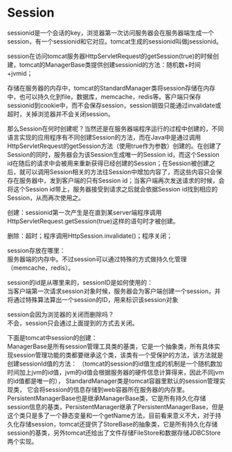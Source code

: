 # Session

sessionid是一个会话的key，浏览器第一次访问服务器会在服务器端生成一个session，有一个sessionid和它对应。tomcat生成的sessionid叫做jsessionid。

session在访问tomcat服务器HttpServletRequest的getSession(true)的时候创建，tomcat的ManagerBase类提供创建sessionid的方法：随机数+时间+jvmid；

存储在服务器的内存中，tomcat的StandardManager类将session存储在内存中，也可以持久化到file，数据库，memcache，redis等。客户端只保存sessionid到cookie中，而不会保存session，session销毁只能通过invalidate或超时，关掉浏览器并不会关闭session。

那么Session在何时创建呢？当然还是在服务器端程序运行的过程中创建的，不同语言实现的应用程序有不同创建Session的方法，而在Java中是通过调用HttpServletRequest的getSession方法（使用true作为参数）创建的。在创建了Session的同时，服务器会为该Session生成唯一的Session id，而这个Session id在随后的请求中会被用来重新获得已经创建的Session；在Session被创建之后，就可以调用Session相关的方法往Session中增加内容了，而这些内容只会保存在服务器中，发到客户端的只有Session id；当客户端再次发送请求的时候，会将这个Session id带上，服务器接受到请求之后就会依据Session id找到相应的Session，从而再次使用之。

 

创建：sessionid第一次产生是在直到某server端程序调用 HttpServletRequest.getSession(true)这样的语句时才被创建。

删除：超时；程序调用HttpSession.invalidate()；程序关闭；

session存放在哪里：  
服务器端的内存中。不过session可以通过特殊的方式做持久化管理（memcache，redis）。

session的id是从哪里来的，sessionID是如何使用的：  
当客户端第一次请求session对象时候，服务器会为客户端创建一个session，并将通过特殊算法算出一个session的ID，用来标识该session对象

session会因为浏览器的关闭而删除吗？  
不会，session只会通过上面提到的方式去关闭。
 
 
下面是tomcat中session的创建：  
ManagerBase是所有session管理工具类的基类，它是一个抽象类，所有具体实现session管理功能的类都要继承这个类，该类有一个受保护的方法，该方法就是创建sessionId值的方法：
（tomcat的session的id值生成的机制是一个随机数加时间加上jvm的id值，jvm的id值会根据服务器的硬件信息计算得来，因此不同jvm的id值都是唯一的），
StandardManager类是tomcat容器里默认的session管理实现类，
它会将session的信息存储到web容器所在服务器的内存里。
PersistentManagerBase也是继承ManagerBase类，它是所有持久化存储session信息的基类，PersistentManager继承了PersistentManagerBase，但是这个类只是多了一个静态变量和一个getName方法，目前看来意义不大，对于持久化存储session，tomcat还提供了StoreBase的抽象类，它是所有持久化存储session的基类，另外tomcat还给出了文件存储FileStore和数据存储JDBCStore两个实现。